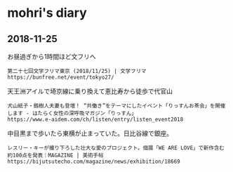 # mohri's diary

## 2018-11-25

お昼過ぎから1時間ほど文フリへ

```
第二十七回文学フリマ東京 (2018/11/25) | 文学フリマ
https://bunfree.net/event/tokyo27/
```

天王洲アイルで埼京線に乗り換えて恵比寿から徒歩で代官山

```
犬山紙子・劔樹人夫妻も登壇！ “共働き”をテーマにしたイベント「りっすんお茶会」を開催します - はたらく女性の深呼吸マガジン「りっすん」
https://www.e-aidem.com/ch/listen/entry/listen_event2018
```

中目黒まで歩いたら東横が止まっていた。日比谷線で銀座。

```
レスリー・キーが撮り下ろした壮大な愛のプロジェクト。個展「WE ARE LOVE」で新作含む約100点を発表｜MAGAZINE | 美術手帖
https://bijutsutecho.com/magazine/news/exhibition/18669
```
